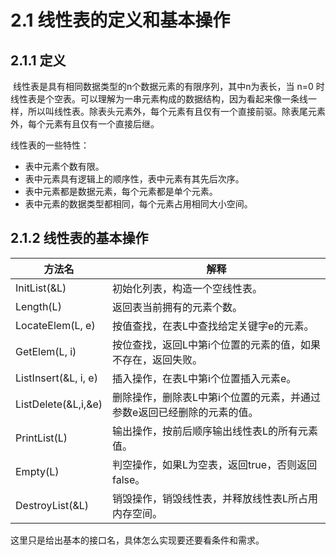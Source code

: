 # 2.1 线性表的定义和基本操作

## 2.1.1 定义

​	线性表是具有相同数据类型的n个数据元素的有限序列，其中n为表长，当 n=0 时线性表是个空表。可以理解为一串元素构成的数据结构，因为看起来像一条线一样，所以叫线性表。除表头元素外，每个元素有且仅有一个直接前驱。除表尾元素外，每个元素有且仅有一个直接后继。

线性表的一些特性：

* 表中元素个数有限。
* 表中元素具有逻辑上的顺序性，表中元素有其先后次序。
* 表中元素都是数据元素，每个元素都是单个元素。
* 表中元素的数据类型都相同，每个元素占用相同大小空间。

## 2.1.2 线性表的基本操作

| 方法名               | 解释                                                         |
| -------------------- | ------------------------------------------------------------ |
| InitList(&L)         | 初始化列表，构造一个空线性表。                               |
| Length(L)            | 返回表当前拥有的元素个数。                                   |
| LocateElem(L, e)     | 按值查找，在表L中查找给定关键字e的元素。                     |
| GetElem(L, i)        | 按位查找，返回L中第i个位置的元素的值，如果不存在，返回失败。 |
| ListInsert(&L, i, e) | 插入操作，在表L中第i个位置插入元素e。                        |
| ListDelete(&L,i,&e)  | 删除操作，删除表L中第i个位置的元素，并通过参数e返回已经删除的元素的值。 |
| PrintList(L)         | 输出操作，按前后顺序输出线性表L的所有元素值。                |
| Empty(L)             | 判空操作，如果L为空表，返回true，否则返回false。             |
| DestroyList(&L)      | 销毁操作，销毁线性表，并释放线性表L所占用内存空间。          |

这里只是给出基本的接口名，具体怎么实现要还要看条件和需求。

